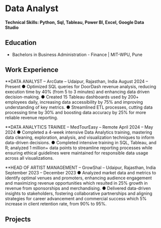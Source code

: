 # Data Analyst

#### Technical Skills: Python, Sql, Tableau, Power BI, Excel, Google Data Studio 

## Education 
- Bachelors in Business Administration - Finance | MIT-WPU, Pune
    
## Work Experience 
**DATA ANALYST – ArcGate – Udaipur, Rajasthan, India	August 2024 – Present
●	Optimized SQL queries for DoorDash revenue analysis, reducing execution time by 40% (from 5 to 3 minutes) and enhancing data driven decision-making.
●	Created 15 Tableau dashboards used by 200+ employees daily, increasing data accessibility by 75% and improving understanding of key metrics.
●	Streamlined ETL processes, cutting data processing time by 30% and boosting data accuracy by 25% for more reliable revenue reporting.

**DATA ANALYTICS TRAINEE – MedTourEasy – Remote	April 2024 – May 2024
●	Completed a 4-week intensive Data Analytics training, mastering data cleaning, exploration, analysis, and visualization techniques to inform data-driven decisions.
●	Completed intensive training in SQL, Tableau, and R; analyzed 1 million+ data points to streamline reporting processes while ensuring ethical guidelines were maintained for responsible data usage across all visualizations.

**HEAD OF ARTIST MANAGEMENT – GrowShal – Udaipur, Rajasthan, India	September 2023 – December 2023
●	Analyzed market data and metrics to identify optimal venues and promoters, enhancing audience engagement and maximizing revenue opportunities which resulted in 25% growth in revenue from sponsorships and merchandising.
●	Delivered data-driven insights to stakeholders, fostering collaborative partnerships and aligning strategies for career advancement and commercial success which 5% increase in client retention rate, from 90% to 95%. 

## Projects 


